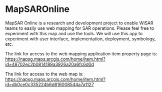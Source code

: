 # MapSAROnline
MapSAR Online is a research and development project to enable WiSAR teams to easily use web mapping for SAR operations. Please feel free to experiment with this map and use the tools. We will use this app to experiment with user interface, implementation, deployment, symbology, etc.

The link for access to the web mapping application item property page is: https://napsg.maps.arcgis.com/home/item.html?id=48702ec2b0814189a3926a20a6fc6d0d 

The link for access to the web map is: https://napsg.maps.arcgis.com/home/item.html?id=db0ce0c335224b6d816008544a7a1127
